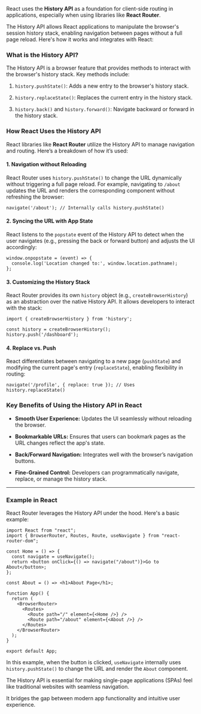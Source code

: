 React uses the **History API** as a foundation for client-side routing in applications, especially when using libraries like **React Router**. 

The History API allows React applications to manipulate the browser's session history stack, enabling navigation between pages without a full page reload. Here's how it works and integrates with React:

### **What is the History API?**

The History API is a browser feature that provides methods to interact with the browser's history stack. Key methods include:

1. `history.pushState()`: Adds a new entry to the browser's history stack.
    
2. `history.replaceState()`: Replaces the current entry in the history stack.
    
3. `history.back()` and `history.forward()`: Navigate backward or forward in the history stack.

### **How React Uses the History API**

React libraries like **React Router** utilize the History API to manage navigation and routing. Here’s a breakdown of how it’s used:

#### 1. **Navigation without Reloading**

React Router uses `history.pushState()` to change the URL dynamically without triggering a full page reload. For example, navigating to `/about` updates the URL and renders the corresponding component without refreshing the browser:

```
navigate('/about'); // Internally calls history.pushState()

```

#### 2. **Syncing the URL with App State**

React listens to the `popstate` event of the History API to detect when the user navigates (e.g., pressing the back or forward button) and adjusts the UI accordingly:

```
window.onpopstate = (event) => {
  console.log('Location changed to:', window.location.pathname);
};

```

#### 3. **Customizing the History Stack**

React Router provides its own `history` object (e.g., `createBrowserHistory`) as an abstraction over the native History API. It allows developers to interact with the stack:

```
import { createBrowserHistory } from 'history';

const history = createBrowserHistory();
history.push('/dashboard');

```

#### 4. **Replace vs. Push**

React differentiates between navigating to a new page (`pushState`) and modifying the current page's entry (`replaceState`), enabling flexibility in routing:

```
navigate('/profile', { replace: true }); // Uses history.replaceState()

```

### **Key Benefits of Using the History API in React**

- **Smooth User Experience:** Updates the UI seamlessly without reloading the browser.
    
- **Bookmarkable URLs:** Ensures that users can bookmark pages as the URL changes reflect the app's state.
    
- **Back/Forward Navigation:** Integrates well with the browser’s navigation buttons.
    
- **Fine-Grained Control:** Developers can programmatically navigate, replace, or manage the history stack.

---
### **Example in React**

React Router leverages the History API under the hood. Here's a basic example:

```
import React from "react";
import { BrowserRouter, Routes, Route, useNavigate } from "react-router-dom";

const Home = () => {
  const navigate = useNavigate();
  return <button onClick={() => navigate("/about")}>Go to About</button>;
};

const About = () => <h1>About Page</h1>;

function App() {
  return (
    <BrowserRouter>
      <Routes>
        <Route path="/" element={<Home />} />
        <Route path="/about" element={<About />} />
      </Routes>
    </BrowserRouter>
  );
}

export default App;

```

In this example, when the button is clicked, `useNavigate` internally uses `history.pushState()` to change the URL and render the `About` component.

The History API is essential for making single-page applications (SPAs) feel like traditional websites with seamless navigation. 

It bridges the gap between modern app functionality and intuitive user experience.